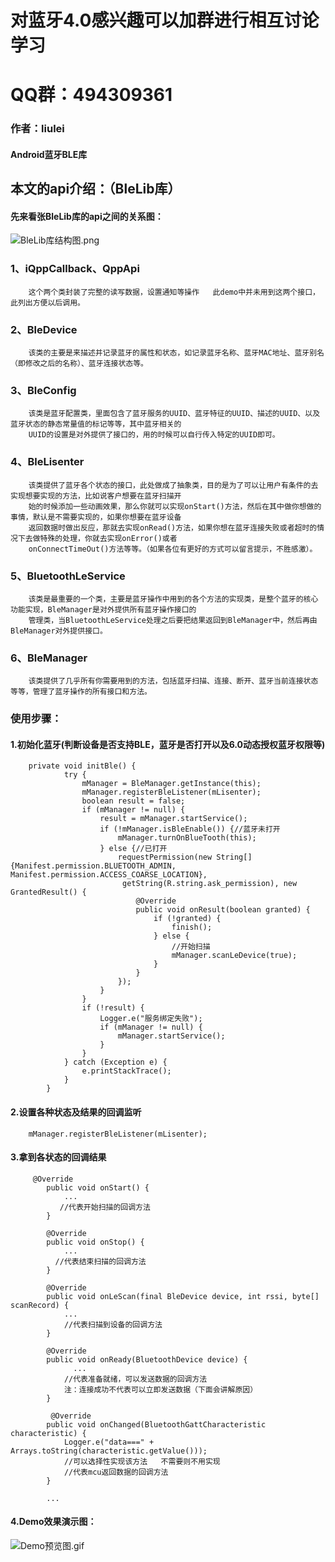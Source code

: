 # 对蓝牙4.0感兴趣可以加群进行相互讨论学习<br>
# QQ群：494309361<br>

### 作者：liulei<br>
#### Android蓝牙BLE库<br>

## 本文的api介绍：（BleLib库）<br>
#### 先来看张BleLib库的api之间的关系图：
![BleLib库结构图.png](http://upload-images.jianshu.io/upload_images/3884117-2c5a0b95cda75158.png?imageMogr2/auto-orient/strip%7CimageView2/2/w/840)
### 1、iQppCallback、QppApi

        这个两个类封装了完整的读写数据，设置通知等操作   此demo中并未用到这两个接口，此列出方便以后调用。
### 2、BleDevice

        该类的主要是来描述并记录蓝牙的属性和状态，如记录蓝牙名称、蓝牙MAC地址、蓝牙别名（即修改之后的名称）、蓝牙连接状态等。
### 3、BleConfig

        该类是蓝牙配置类，里面包含了蓝牙服务的UUID、蓝牙特征的UUID、描述的UUID、以及蓝牙状态的静态常量值的标记等等，其中蓝牙相关的
        UUID的设置是对外提供了接口的，用的时候可以自行传入特定的UUID即可。
### 4、BleLisenter

        该类提供了蓝牙各个状态的接口，此处做成了抽象类，目的是为了可以让用户有条件的去实现想要实现的方法，比如说客户想要在蓝牙扫描开
        始的时候添加一些动画效果，那么你就可以实现onStart()方法，然后在其中做你想做的事情，默认是不需要实现的，如果你想要在蓝牙设备
        返回数据时做出反应，那就去实现onRead()方法，如果你想在蓝牙连接失败或者超时的情况下去做特殊的处理，你就去实现onError()或者
        onConnectTimeOut()方法等等。（如果各位有更好的方式可以留言提示，不胜感激）。
### 5、BluetoothLeService

        该类是最重要的一个类，主要是蓝牙操作中用到的各个方法的实现类，是整个蓝牙的核心功能实现，BleManager是对外提供所有蓝牙操作接口的
        管理类，当BluetoothLeService处理之后要把结果返回到BleManager中，然后再由BleManager对外提供接口。
### 6、BleManager

        该类提供了几乎所有你需要用到的方法，包括蓝牙扫描、连接、断开、蓝牙当前连接状态等等，管理了蓝牙操作的所有接口和方法。

### 使用步骤：
#### 1.初始化蓝牙(判断设备是否支持BLE，蓝牙是否打开以及6.0动态授权蓝牙权限等)<br>


        private void initBle() {
                try {
                    mManager = BleManager.getInstance(this);
                    mManager.registerBleListener(mLisenter);
                    boolean result = false;
                    if (mManager != null) {
                        result = mManager.startService();
                        if (!mManager.isBleEnable()) {//蓝牙未打开
                            mManager.turnOnBlueTooth(this);
                        } else {//已打开
                            requestPermission(new String[]{Manifest.permission.BLUETOOTH_ADMIN, Manifest.permission.ACCESS_COARSE_LOCATION},
                             getString(R.string.ask_permission), new GrantedResult() {
                                @Override
                                public void onResult(boolean granted) {
                                    if (!granted) {
                                        finish();
                                    } else {
                                        //开始扫描
                                        mManager.scanLeDevice(true);
                                    }
                                }
                            });
                        }
                    }
                    if (!result) {
                        Logger.e("服务绑定失败");
                        if (mManager != null) {
                            mManager.startService();
                        }
                    }
                } catch (Exception e) {
                    e.printStackTrace();
                }
            }

#### 2.设置各种状态及结果的回调监听<br>


        mManager.registerBleListener(mLisenter);

#### 3.拿到各状态的回调结果<br>


         @Override
            public void onStart() {
                ...
               //代表开始扫描的回调方法
            }

            @Override
            public void onStop() {
                ...
              //代表结束扫描的回调方法
            }

            @Override
            public void onLeScan(final BleDevice device, int rssi, byte[] scanRecord) {
                ...
                //代表扫描到设备的回调方法
            }

            @Override
            public void onReady(BluetoothDevice device) {
                  ...
                //代表准备就绪，可以发送数据的回调方法
                注：连接成功不代表可以立即发送数据（下面会讲解原因）
            }

             @Override
            public void onChanged(BluetoothGattCharacteristic characteristic) {
                Logger.e("data===" + Arrays.toString(characteristic.getValue()));
                //可以选择性实现该方法   不需要则不用实现
                //代表mcu返回数据的回调方法
            }

            ...

#### 4.Demo效果演示图：<br>

![Demo预览图.gif](http://upload-images.jianshu.io/upload_images/3884117-49f080ad44b60946.gif?imageMogr2/auto-orient/strip)








































